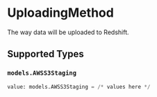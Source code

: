 # UploadingMethod

The way data will be uploaded to Redshift.


## Supported Types

### `models.AWSS3Staging`

```python
value: models.AWSS3Staging = /* values here */
```

